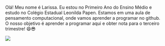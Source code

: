 Olá! Meu nome é Larissa. Eu estou no Primeiro Ano do Ensino Médio e estudo no Colégio Estadual Leonilda Papen. Estamos em uma aula de pensamento computacional, onde vamos aprender a programar no github. O nosso objetivo é aprender a programar aqui e obter nota para o terceiro trimestre! 😄😎



![](https://media.tenor.com/C5ymPCUgI-UAAAAM/tangled.gif)
